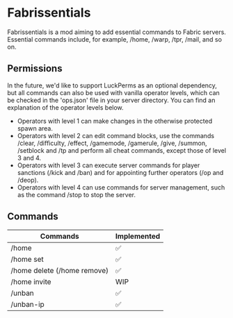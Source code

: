 # Fabrissentials
Fabrissentials is a mod aiming to add essential commands to Fabric servers.
Essential commands include, for example, /home, /warp, /tpr, /mail, and so on.

## Permissions
In the future, we'd like to support LuckPerms as an optional dependency, but all commands can also be used with vanilla operator levels,
which can be checked in the 'ops.json' file in your server directory.
You can find an explanation of the operator levels below.

- Operators with level 1 can make changes in the otherwise protected spawn area.
- Operators with level 2 can edit command blocks, use the commands /clear, /difficulty, /effect, /gamemode, /gamerule, /give, /summon, /setblock and /tp and perform all cheat commands, except those of level 3 and 4.
- Operators with level 3 can execute server commands for player sanctions (/kick and /ban) and for appointing further operators (/op and /deop).
- Operators with level 4 can use commands for server management, such as the command /stop to stop the server.

## Commands
| Commands                    | Implemented |
|-----------------------------|-------------|
| /home                       | ✅           |
| /home set                   | ✅           |
| /home delete (/home remove) | ✅           |
| /home invite                | WIP         |
| /unban                      | ✅           |
| /unban-ip                   | ✅           |
